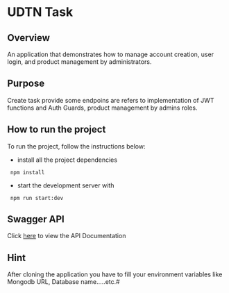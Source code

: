 # UDTN Task 

## Overview

An application that demonstrates how to manage account creation, user login, and product management by administrators.


## Purpose

Create task provide some endpoins are refers to implementation of JWT functions and Auth Guards, product management by admins roles.

## How to run the project

To run the project, follow the instructions below:

* install all the project dependencies
```
 npm install
```

* start the development server with

```
 npm run start:dev
```

## Swagger API
Click [here](https://app.swaggerhub.com/apis-docs/MOHSALAH790/UDTN_Test/1.0.0#/) to view the API Documentation


## Hint

After cloning the application you have to fill your environment variables like Mongodb URL, Database name.....etc.#
